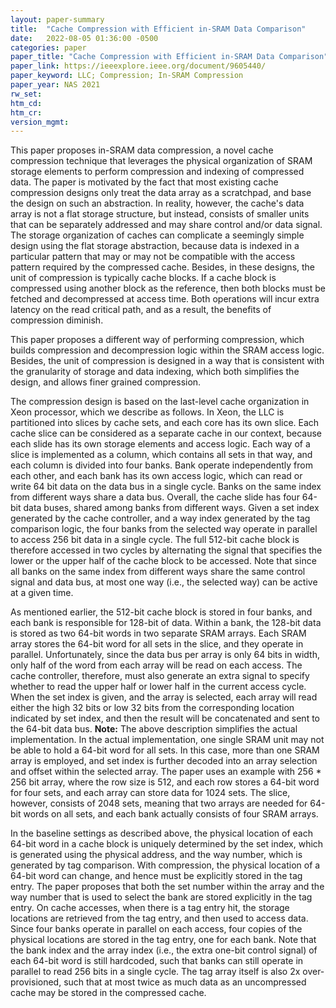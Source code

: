 ```yaml
---
layout: paper-summary
title:  "Cache Compression with Efficient in-SRAM Data Comparison"
date:   2022-08-05 01:36:00 -0500
categories: paper
paper_title: "Cache Compression with Efficient in-SRAM Data Comparison"
paper_link: https://ieeexplore.ieee.org/document/9605440/
paper_keyword: LLC; Compression; In-SRAM Compression
paper_year: NAS 2021
rw_set:
htm_cd:
htm_cr:
version_mgmt:
---
```


This paper proposes in-SRAM data compression, a novel cache compression technique that leverages the 
physical organization of SRAM storage elements to perform compression and indexing of compressed data.
The paper is motivated by the fact that most existing cache compression designs only treat the data array
as a scratchpad, and base the design on such an abstraction. In reality, however, the cache's data array
is not a flat storage structure, but instead, consists of smaller units that can be separately addressed
and may share control and/or data signal. 
The storage organization of caches can complicate a seemingly simple design using the flat storage abstraction,
because data is indexed in a particular pattern that may or may not be compatible with the access pattern
required by the compressed cache.
Besides, in these designs, the unit of compression is typically cache blocks. If a cache block is 
compressed using another block as the reference, then both blocks must be fetched and decompressed 
at access time. Both operations will incur extra latency on the read critical path, and as a result,
the benefits of compression diminish.

This paper proposes a different way of performing compression, which builds compression and decompression 
logic within the SRAM access logic. Besides, the unit of compression is designed in a way that is consistent
with the granularity of storage and data indexing, which both simplifies the design, and allows finer grained 
compression.

The compression design is based on the last-level cache organization in Xeon processor, which we describe as follows.
In Xeon, the LLC is partitioned into slices by cache sets, and each core has its own slice.
Each cache slice can be considered as a separate cache in our context, because each slide has its own storage 
elements and access logic.
Each way of a slice is implemented as a column, which contains all sets in that way, and each column is 
divided into four banks. 
Bank operate independently from each other, and each bank has its own access logic, which can read or write 
64 bit data on the data bus in a single cycle. Banks on the same index from different ways share a data bus.
Overall, the cache slide has four 64-bit data buses, shared among banks from different ways.
Given a set index generated by the cache controller, and a way index generated by the tag comparison logic,
the four banks from the selected way operate in parallel to access 256 bit data in a single cycle. 
The full 512-bit cache block is therefore accessed in two cycles by alternating the signal that 
specifies the lower or the upper half of the cache block to be accessed.
Note that since all banks on the same index from different ways share the same control signal and data bus,
at most one way (i.e., the selected way) can be active at a given time.

As mentioned earlier, the 512-bit cache block is stored in four banks, and each bank is responsible for 
128-bit of data. 
Within a bank, the 128-bit data is stored as two 64-bit words in two separate SRAM arrays. 
Each SRAM array stores the 64-bit word for all sets in the slice, and they operate in parallel.
Unfortunately, since the data bus per array is only 64 bits in width, only half of the word from each 
array will be read on each access.
The cache controller, therefore, must also generate an extra signal to specify whether to read the 
upper half or lower half in the current access cycle. 
When the set index is given, and the array is selected, each array will read either the high 32 bits 
or low 32 bits from the corresponding location indicated by set index, and then the result will be
concatenated and sent to the 64-bit data bus.
**Note:** The above description simplifies the actual implementation. In the actual implementation, one 
single SRAM unit may not be able to hold a 64-bit word for all sets. In this case, more than one SRAM array
is employed, and set index is further decoded into an array selection and offset within the selected array.
The paper uses an example with 256 * 256 bit array, where the row size is 512, and each row stores a 64-bit
word for four sets, and each array can store data for 1024 sets.
The slice, however, consists of 2048 sets, meaning that two arrays are needed for 64-bit words on all sets, and
each bank actually consists of four SRAM arrays.

In the baseline settings as described above, the physical location of each 64-bit word in a cache block 
is uniquely determined by the set index, which is generated using the physical address, and the way number, 
which is generated by tag comparison.
With compression, the physical location of a 64-bit word can change, and hence must be explicitly stored
in the tag entry. The paper proposes that both the set number within the array and the way number that is used
to select the bank are stored explicitly in the tag entry. On cache accesses, when there is a tag entry hit, the
storage locations are retrieved from the tag entry, and then used to access data.
Since four banks operate in parallel on each access, four copies of the physical locations are stored in the tag
entry, one for each bank.
Note that the bank index and the array index (i.e., the extra one-bit control signal) of each 64-bit word is 
still hardcoded, such that banks can still operate in parallel to read 256 bits in a single cycle.
The tag array itself is also 2x over-provisioned, such that at most twice as much data as an uncompressed cache may
be stored in the compressed cache.
